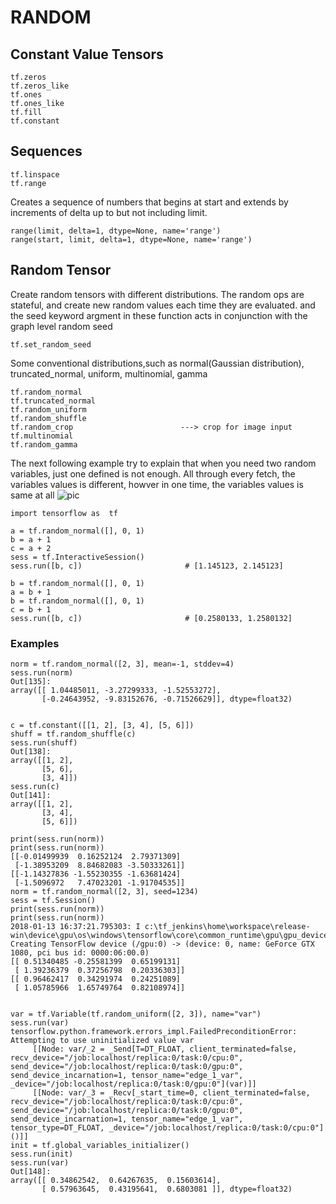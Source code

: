 # RANDOM
## Constant Value Tensors
```
tf.zeros
tf.zeros_like
tf.ones
tf.ones_like
tf.fill
tf.constant
```
## Sequences
```
tf.linspace
tf.range
```
Creates a sequence of numbers that begins at start and extends by increments of delta up to but not including limit.
```
range(limit, delta=1, dtype=None, name='range')
range(start, limit, delta=1, dtype=None, name='range')
```
## Random Tensor
Create random tensors with different distributions. The random ops are stateful, and create new random values each time they are
evaluated.
and the seed keyword argment in these function acts in conjunction with the graph level random seed
```
tf.set_random_seed
```
Some conventional distributions,such as normal(Gaussian distribution), truncated_normal, uniform, multinomial, gamma
```
tf.random_normal
tf.truncated_normal
tf.random_uniform
tf.random_shuffle
tf.random_crop                        ---> crop for image input
tf.multinomial
tf.random_gamma
```
The next following example try to explain that when you need two random variables, just one defined is not enough.
All through every fetch, the variables values is different, howver in one time, the variables values is same at all
![pic](Pic/random_variables.png)
```
import tensorflow as  tf

a = tf.random_normal([], 0, 1)
b = a + 1
c = a + 2
sess = tf.InteractiveSession()
sess.run([b, c])                       # [1.145123, 2.145123]

b = tf.random_normal([], 0, 1)
a = b + 1
b = tf.random_normal([], 0, 1)
c = b + 1
sess.run([b, c])                       # [0.2580133, 1.2580132]
```

### Examples
```
norm = tf.random_normal([2, 3], mean=-1, stddev=4)
sess.run(norm)
Out[135]: 
array([[ 1.04485011, -3.27299333, -1.52553272],
       [-0.24643952, -9.83152676, -0.71526629]], dtype=float32)
       
       
c = tf.constant([[1, 2], [3, 4], [5, 6]])
shuff = tf.random_shuffle(c)
sess.run(shuff)
Out[138]: 
array([[1, 2],
       [5, 6],
       [3, 4]])
sess.run(c)
Out[141]: 
array([[1, 2],
       [3, 4],
       [5, 6]])
       
print(sess.run(norm))
print(sess.run(norm))
[[-0.01499939  0.16252124  2.79371309]
 [-1.38953209  8.84682083 -3.50333261]]
[[-1.14327836 -1.55230355 -1.63681424]
 [-1.5096972   7.47023201 -1.91704535]]
norm = tf.random_normal([2, 3], seed=1234)
sess = tf.Session()
print(sess.run(norm))
print(sess.run(norm))
2018-01-13 16:37:21.795303: I c:\tf_jenkins\home\workspace\release-win\device\gpu\os\windows\tensorflow\core\common_runtime\gpu\gpu_device.cc:977] Creating TensorFlow device (/gpu:0) -> (device: 0, name: GeForce GTX 1080, pci bus id: 0000:06:00.0)
[[ 0.51340485 -0.25581399  0.65199131]
 [ 1.39236379  0.37256798  0.20336303]]
[[ 0.96462417  0.34291974  0.24251089]
 [ 1.05785966  1.65749764  0.82108974]]
 
 
var = tf.Variable(tf.random_uniform([2, 3]), name="var")
sess.run(var)
tensorflow.python.framework.errors_impl.FailedPreconditionError: Attempting to use uninitialized value var
	 [[Node: var/_2 = _Send[T=DT_FLOAT, client_terminated=false, recv_device="/job:localhost/replica:0/task:0/cpu:0", send_device="/job:localhost/replica:0/task:0/gpu:0", send_device_incarnation=1, tensor_name="edge_1_var", _device="/job:localhost/replica:0/task:0/gpu:0"](var)]]
	 [[Node: var/_3 = _Recv[_start_time=0, client_terminated=false, recv_device="/job:localhost/replica:0/task:0/cpu:0", send_device="/job:localhost/replica:0/task:0/gpu:0", send_device_incarnation=1, tensor_name="edge_1_var", tensor_type=DT_FLOAT, _device="/job:localhost/replica:0/task:0/cpu:0"]()]]
init = tf.global_variables_initializer()
sess.run(init)
sess.run(var)
Out[148]: 
array([[ 0.34862542,  0.64267635,  0.15603614],
       [ 0.57963645,  0.43195641,  0.6803081 ]], dtype=float32)


```

